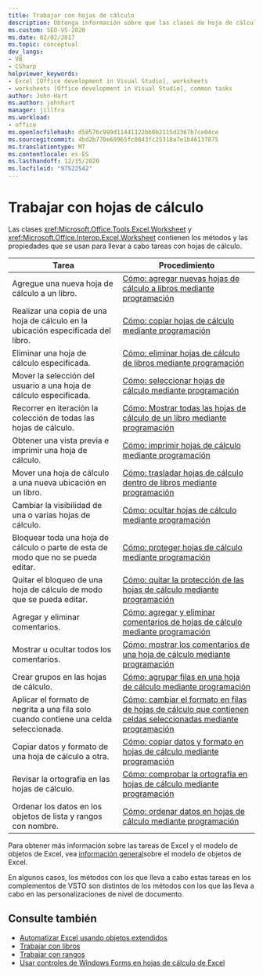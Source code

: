 ```yaml
---
title: Trabajar con hojas de cálculo
description: Obtenga información sobre que las clases de hoja de cálculo y hoja de cálculo contienen los métodos y las propiedades que se usan para realizar tareas con hojas de cálculo.
ms.custom: SEO-VS-2020
ms.date: 02/02/2017
ms.topic: conceptual
dev_langs:
- VB
- CSharp
helpviewer_keywords:
- Excel [Office development in Visual Studio], worksheets
- worksheets [Office development in Visual Studio], common tasks
author: John-Hart
ms.author: johnhart
manager: jillfra
ms.workload:
- office
ms.openlocfilehash: d58576c999d11441122bb0b2115d2367b7ce04ce
ms.sourcegitcommit: 4bd2b770e60965fc0843fc25318a7e1b46137875
ms.translationtype: MT
ms.contentlocale: es-ES
ms.lasthandoff: 12/15/2020
ms.locfileid: "97522542"
---
```

# <a name="work-with-worksheets"></a>Trabajar con hojas de cálculo
  Las clases <xref:Microsoft.Office.Tools.Excel.Worksheet> y <xref:Microsoft.Office.Interop.Excel.Worksheet> contienen los métodos y las propiedades que se usan para llevar a cabo tareas con hojas de cálculo.

|Tarea|Procedimiento|
|----------|---------------|
|Agregue una nueva hoja de cálculo a un libro.|[Cómo: agregar nuevas hojas de cálculo a libros mediante programación](../vsto/how-to-programmatically-add-new-worksheets-to-workbooks.md)|
|Realizar una copia de una hoja de cálculo en la ubicación especificada del libro.|[Cómo: copiar hojas de cálculo mediante programación](../vsto/how-to-programmatically-copy-worksheets.md)|
|Eliminar una hoja de cálculo especificada.|[Cómo: eliminar hojas de cálculo de libros mediante programación](../vsto/how-to-programmatically-delete-worksheets-from-workbooks.md)|
|Mover la selección del usuario a una hoja de cálculo especificada.|[Cómo: seleccionar hojas de cálculo mediante programación](../vsto/how-to-programmatically-select-worksheets.md)|
|Recorrer en iteración la colección de todas las hojas de cálculo.|[Cómo: Mostrar todas las hojas de cálculo de un libro mediante programación](../vsto/how-to-programmatically-list-all-worksheets-in-a-workbook.md)|
|Obtener una vista previa e imprimir una hoja de cálculo.|[Cómo: imprimir hojas de cálculo mediante programación](../vsto/how-to-programmatically-print-worksheets.md)|
|Mover una hoja de cálculo a una nueva ubicación en un libro.|[Cómo: trasladar hojas de cálculo dentro de libros mediante programación](../vsto/how-to-programmatically-move-worksheets-within-workbooks.md)|
|Cambiar la visibilidad de una o varias hojas de cálculo.|[Cómo: ocultar hojas de cálculo mediante programación](../vsto/how-to-programmatically-hide-worksheets.md)|
|Bloquear toda una hoja de cálculo o parte de esta de modo que no se pueda editar.|[Cómo: proteger hojas de cálculo mediante programación](../vsto/how-to-programmatically-protect-worksheets.md)|
|Quitar el bloqueo de una hoja de cálculo de modo que se pueda editar.|[Cómo: quitar la protección de las hojas de cálculo mediante programación](../vsto/how-to-programmatically-remove-protection-from-worksheets.md)|
|Agregar y eliminar comentarios.|[Cómo: agregar y eliminar comentarios de hojas de cálculo mediante programación](../vsto/how-to-programmatically-add-and-delete-worksheet-comments.md)|
|Mostrar u ocultar todos los comentarios.|[Cómo: mostrar los comentarios de una hoja de cálculo mediante programación](../vsto/how-to-programmatically-display-worksheet-comments.md)|
|Crear grupos en las hojas de cálculo.|[Cómo: agrupar filas en una hoja de cálculo mediante programación](../vsto/how-to-programmatically-group-rows-in-a-worksheet.md)|
|Aplicar el formato de negrita a una fila solo cuando contiene una celda seleccionada.|[Cómo: cambiar el formato en filas de hojas de cálculo que contienen celdas seleccionadas mediante programación](../vsto/how-to-programmatically-change-formatting-in-worksheet-rows-containing-selected-cells.md)|
|Copiar datos y formato de una hoja de cálculo a otra.|[Cómo: copiar datos y formato en hojas de cálculo mediante programación](../vsto/how-to-programmatically-copy-data-and-formatting-across-worksheets.md)|
|Revisar la ortografía en las hojas de cálculo.|[Cómo: comprobar la ortografía en hojas de cálculo mediante programación](../vsto/how-to-programmatically-check-spelling-in-worksheets.md)|
|Ordenar los datos en los objetos de lista y rangos con nombre.|[Cómo: ordenar datos en hojas de cálculo mediante programación](../vsto/how-to-programmatically-sort-data-in-worksheets.md)|

 Para obtener más información sobre las tareas de Excel y el modelo de objetos de Excel, vea [información general](../vsto/excel-object-model-overview.md)sobre el modelo de objetos de Excel.

 En algunos casos, los métodos con los que lleva a cabo estas tareas en los complementos de VSTO son distintos de los métodos con los que las lleva a cabo en las personalizaciones de nivel de documento.

## <a name="see-also"></a>Consulte también
- [Automatizar Excel usando objetos extendidos](../vsto/automating-excel-by-using-extended-objects.md)
- [Trabajar con libros](../vsto/working-with-workbooks.md)
- [Trabajar con rangos](../vsto/working-with-ranges.md)
- [Usar controles de Windows Forms en hojas de cálculo de Excel](../vsto/using-windows-forms-controls-on-excel-worksheets.md)
